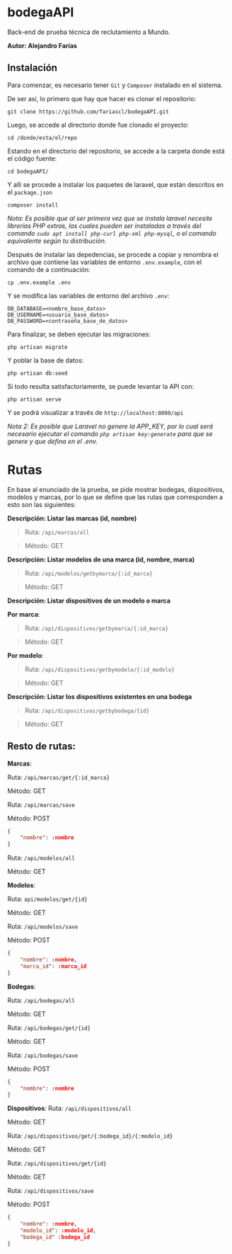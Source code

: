 # bodegaAPI
Back-end de prueba técnica de reclutamiento a Mundo.

**Autor: Alejandro Farías**

## Instalación

Para comenzar, es necesario tener `Git` y `Composer` instalado en el sistema.

De ser así, lo primero que hay que hacer es clonar el repositorio:

`git clone https://github.com/fariascl/bodegaAPI.git`

Luego, se accede al directorio donde fue clonado el proyecto:

`cd /donde/esta/el/repo`

Estando en el directorio del repositorio, se accede a la carpeta donde está el código fuente:

`cd bodegaAPI/`

Y allí se procede a instalar los paquetes de laravel, que están descritos en el `package.json`

`composer install`

*Nota: Es posible que al ser primera vez que se instala laravel necesite librerías PHP extras, las cuales pueden ser instaladas a través del comando `sudo apt install php-curl php-xml php-mysql`, o el comando equivalente según tu distribución.*

Después de instalar las depedencias, se procede a copiar y renombra el archivo que contiene las variables de entorno `.env.example`, con el comando de a continuación:

`cp .env.example .env`

Y se modifica las variables de entorno del archivo `.env`:

```
DB_DATABASE=<nombre_base_datos>
DB_USERNAME=<usuario_base_datos>
DB_PASSWORD=<contraseña_base_de_datos>
```

Para finalizar, se deben ejecutar las migraciones:

`php artisan migrate`

Y poblar la base de datos:

`php artisan db:seed`

Si todo resulta satisfactoriamente, se puede levantar la API con:

`php artisan serve`

Y se podrá visualizar a través de `http://localhost:8000/api`

*Nota 2: Es posible que Laravel no genere la APP_KEY, por lo cual será necesario ejecutar el comando `php artisan key:generate` para que se genere y que defina en el .env.*

# Rutas

En base al enunciado de la prueba, se pide mostrar bodegas, dispositivos, modelos y marcas, por lo que se define que las rutas que corresponden a esto son las siguientes:

**Descripción: Listar las marcas (id, nombre)**

> Ruta: `/api/marcas/all`

> Método: GET


**Descripción: Listar modelos de una marca (id, nombre, marca)**

> Ruta: `/api/modelos/getbymarca/{:id_marca}`

> Método: GET


**Descripción: Listar dispositivos de un modelo o marca**

**Por marca**:

> Ruta: `/api/dispositivos/getbymarca/{:id_marca}`

> Método: GET


**Por modelo**:

> Ruta: `/api/dispositivos/getbymodelo/{:id_modelo}`

> Método: GET


**Descripción: Listar los dispositivos existentes en una bodega**

> Ruta: `/api/dispositivos/getbybodega/{id}`

> Método: GET


## Resto de rutas:

**Marcas**:

Ruta: `/api/marcas/get/{:id_marca}` 

Método: GET

Ruta: `/api/marcas/save`

Método: POST

``` json
{
    "nombre": :nombre
}
```

Ruta: `/api/modelos/all` 

Método: GET

**Modelos**:

Ruta: `api/modelos/get/{id}` 

Método: GET

Ruta: `/api/modelos/save`

Método: POST

``` json
{
    "nombre": :nombre,
    "marca_id": :marca_id
}
```

**Bodegas**:

Ruta: `/api/bodegas/all`

Método: GET

Ruta: `/api/bodegas/get/{id}`

Método: GET

Ruta: `/api/bodegas/save`

Método: POST

``` json
{
    "nombre": :nombre
}
```

**Dispositivos**:
Ruta: `/api/dispositivos/all`

Método: GET

Ruta: `/api/dispositivos/get/{:bodega_id}/{:modelo_id}`

Método: GET

Ruta: `/api/dispositivos/get/{id}` 

Método: GET

Ruta: `/api/dispositivos/save` 

Método: POST

``` json
{
    "nombre": :nombre,
    "modelo_id": :modelo_id,
    "bodega_id" :bodega_id
}
```
